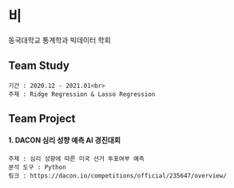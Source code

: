 # 비
동국대학교 통계학과 빅데이터 학회

## Team Study<br>    
    기간 : 2020.12 - 2021.01<br>
    주제 : Ridge Regression & Lasso Regression

## Team Project<br>
  #### 1. DACON 심리 성향 예측 AI 경진대회
    주제 : 심리 성향에 따른 미국 선거 투표여부 예측
    분석 도구 : Python
    링크 : https://dacon.io/competitions/official/235647/overview/
